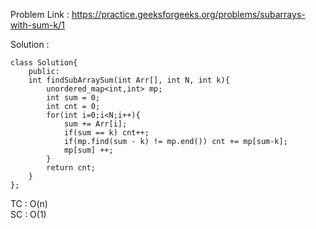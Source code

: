 Problem Link : https://practice.geeksforgeeks.org/problems/subarrays-with-sum-k/1

Solution : 

```
class Solution{
    public:
    int findSubArraySum(int Arr[], int N, int k){
        unordered_map<int,int> mp;
        int sum = 0;
        int cnt = 0;
        for(int i=0;i<N;i++){
            sum += Arr[i];
            if(sum == k) cnt++;
            if(mp.find(sum - k) != mp.end()) cnt += mp[sum-k];
            mp[sum] ++;
        }
        return cnt;
    }
};

```

TC : O(n)<br>
SC : O(1)